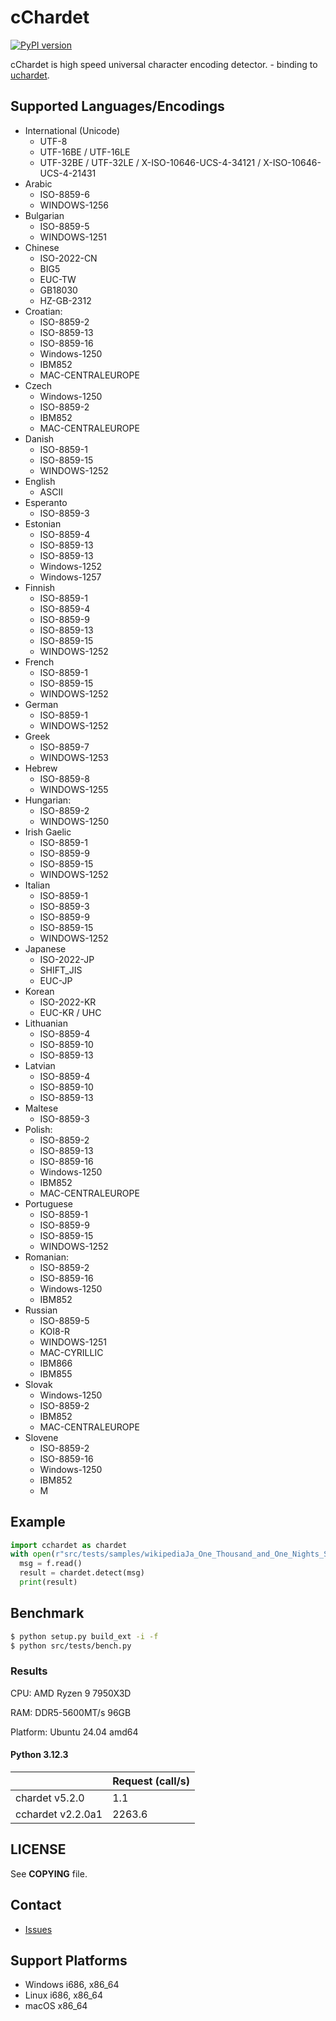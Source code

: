 cChardet
========

[![PyPI version](https://badge.fury.io/py/cchardet.svg)](https://badge.fury.io/py/cchardet)

cChardet is high speed universal character encoding detector. - binding to [uchardet](https://github.com/PyYoshi/uchardet).

## Supported Languages/Encodings

- International (Unicode)
  - UTF-8
  - UTF-16BE / UTF-16LE
  - UTF-32BE / UTF-32LE / X-ISO-10646-UCS-4-34121 / X-ISO-10646-UCS-4-21431
- Arabic
  - ISO-8859-6
  - WINDOWS-1256
- Bulgarian
  - ISO-8859-5
  - WINDOWS-1251
- Chinese
  - ISO-2022-CN
  - BIG5
  - EUC-TW
  - GB18030
  - HZ-GB-2312
- Croatian:
  - ISO-8859-2
  - ISO-8859-13
  - ISO-8859-16
  - Windows-1250
  - IBM852
  - MAC-CENTRALEUROPE
- Czech
  - Windows-1250
  - ISO-8859-2
  - IBM852
  - MAC-CENTRALEUROPE
- Danish
  - ISO-8859-1
  - ISO-8859-15
  - WINDOWS-1252
- English
  - ASCII
- Esperanto
  - ISO-8859-3
- Estonian
  - ISO-8859-4
  - ISO-8859-13
  - ISO-8859-13
  - Windows-1252
  - Windows-1257
- Finnish
  - ISO-8859-1
  - ISO-8859-4
  - ISO-8859-9
  - ISO-8859-13
  - ISO-8859-15
  - WINDOWS-1252
- French
  - ISO-8859-1
  - ISO-8859-15
  - WINDOWS-1252
- German
  - ISO-8859-1
  - WINDOWS-1252
- Greek
  - ISO-8859-7
  - WINDOWS-1253
- Hebrew
  - ISO-8859-8
  - WINDOWS-1255
- Hungarian:
  - ISO-8859-2
  - WINDOWS-1250
- Irish Gaelic
  - ISO-8859-1
  - ISO-8859-9
  - ISO-8859-15
  - WINDOWS-1252
- Italian
  - ISO-8859-1
  - ISO-8859-3
  - ISO-8859-9
  - ISO-8859-15
  - WINDOWS-1252
- Japanese
  - ISO-2022-JP
  - SHIFT_JIS
  - EUC-JP
- Korean
  - ISO-2022-KR
  - EUC-KR / UHC
- Lithuanian
  - ISO-8859-4
  - ISO-8859-10
  - ISO-8859-13
- Latvian
  - ISO-8859-4
  - ISO-8859-10
  - ISO-8859-13
- Maltese
  - ISO-8859-3
- Polish:
  - ISO-8859-2
  - ISO-8859-13
  - ISO-8859-16
  - Windows-1250
  - IBM852
  - MAC-CENTRALEUROPE
- Portuguese
  - ISO-8859-1
  - ISO-8859-9
  - ISO-8859-15
  - WINDOWS-1252
- Romanian:
  - ISO-8859-2
  - ISO-8859-16
  - Windows-1250
  - IBM852
- Russian
  - ISO-8859-5
  - KOI8-R
  - WINDOWS-1251
  - MAC-CYRILLIC
  - IBM866
  - IBM855
- Slovak
  - Windows-1250
  - ISO-8859-2
  - IBM852
  - MAC-CENTRALEUROPE
- Slovene
  - ISO-8859-2
  - ISO-8859-16
  - Windows-1250
  - IBM852
  - M

## Example

```python
import cchardet as chardet
with open(r"src/tests/samples/wikipediaJa_One_Thousand_and_One_Nights_SJIS.txt", "rb") as f:
  msg = f.read()
  result = chardet.detect(msg)
  print(result)
```

## Benchmark

```bash
$ python setup.py build_ext -i -f
$ python src/tests/bench.py
```

### Results

CPU: AMD Ryzen 9 7950X3D

RAM: DDR5-5600MT/s 96GB

Platform: Ubuntu 24.04 amd64

#### Python 3.12.3

|                   | Request (call/s) |
|-------------------|------------------|
| chardet v5.2.0    | 1.1              |
| cchardet v2.2.0a1 | 2263.6           |

## LICENSE

See **COPYING** file.

## Contact

- [Issues](https://github.com/PyYoshi/cChardet/issues?page=1&state=open)

## Support Platforms

- Windows i686, x86_64
- Linux i686, x86_64
- macOS x86_64
